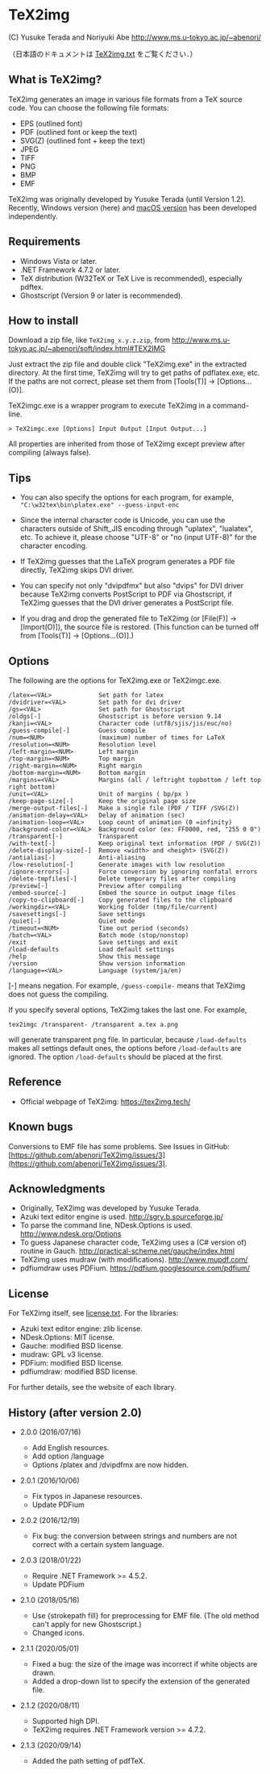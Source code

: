 # TeX2img

(C) Yusuke Terada and Noriyuki Abe http://www.ms.u-tokyo.ac.jp/~abenori/

（日本語のドキュメントは [TeX2img.txt](./TeX2img.txt) をご覧ください．）

## What is TeX2img?
TeX2img generates an image in various file formats from a TeX source code.
You can choose the following file formats:

* EPS (outlined font)
* PDF (outlined font or keep the text)
* SVG(Z) (outlined font + keep the text)
* JPEG
* TIFF
* PNG
* BMP
* EMF

TeX2img was originally developed by Yusuke Terada (until Version 1.2).
Recently, Windows version (here) and [macOS version](https://github.com/doraTeX/TeX2img) has been developed independently.

## Requirements
* Windows Vista or later.
* .NET Framework 4.7.2 or later.
* TeX distribution (W32TeX or TeX Live is recommended), especially pdftex.
* Ghostscript (Version 9 or later is recommended). 

## How to install
Download a zip file, like `TeX2img_x.y.z.zip`, from http://www.ms.u-tokyo.ac.jp/~abenori/soft/index.html#TEX2IMG

Just extract the zip file and double click "TeX2img.exe" in the extracted directory. At the first time, TeX2img will try to get paths of pdflatex.exe, etc. If the paths are not correct, please set them from [Tools(T)] -> [Options...(O)].

TeX2imgc.exe is a wrapper program to execute TeX2img in a command-line.

	> TeX2imgc.exe [Options] Input Output [Input Output...]

All properties are inherited from those of TeX2img except preview after compiling (always false).

## Tips
* You can also specify the options for each program, for example, `"C:\w32tex\bin\platex.exe" --guess-input-enc`

* Since the internal character code is Unicode, you can use the characters outside of Shift_JIS encoding through "uplatex", "lualatex", etc. To achieve it, please choose "UTF-8" or "no (input UTF-8)" for the character encoding.

* If TeX2img guesses that the LaTeX program generates a PDF file directly, TeX2img skips DVI driver.
* You can specify not only "dvipdfmx" but also "dvips" for DVI driver because TeX2img converts PostScript to PDF via Ghostscript, if TeX2img guesses that the DVI driver generates a PostScript file.

* If you drag and drop the generated file to TeX2img (or [File(F)] -> [Import(O)]), the source file is restored. (This function can be turned off from [Tools(T)] -> [Options...(O)].)

## Options
The following are the options for TeX2img.exe or TeX2imgc.exe.

	/latex=<VAL>             Set path for latex
	/dvidriver=<VAL>         Set path for dvi driver
	/gs=<VAL>                Set path for Ghostscript
	/oldgs[-]                Ghostscript is before version 9.14
	/kanji=<VAL>             Character code (utf8/sjis/jis/euc/no)
	/guess-compile[-]        Guess compile
	/num=<NUM>               (maximum) number of times for LaTeX
	/resolution=<NUM>        Resolution level
	/left-margin=<NUM>       Left margin
	/top-margin=<NUM>        Top margin
	/right-margin=<NUM>      Right margin
	/bottom-margin=<NUM>     Bottom margin
	/margins=<VAL>           Margins (all / leftright topbottom / left top right bottom)
	/unit=<VAL>              Unit of margins ( bp/px )
	/keep-page-size[-]       Keep the original page size
	/merge-output-files[-]   Make a single file (PDF / TIFF /SVG(Z))
	/animation-delay=<VAL>   Delay of animation (sec)
	/animation-loop=<VAL>    Loop count of animation (0 =infinity)
	/background-color=<VAL>  Background color (ex: FF0000, red, "255 0 0")
	/transparent[-]          Transparent
	/with-text[-]            Keep original text information (PDF / SVG(Z))
	/delete-display-size[-]  Remove <width> and <height> (SVG(Z))
	/antialias[-]            Anti-aliasing
	/low-resolution[-]       Generate images with low resolution
	/ignore-errors[-]        Force conversion by ignoring nonfatal errors
	/delete-tmpfiles[-]      Delete temporary files after compiling
	/preview[-]              Preview after compiling
	/embed-source[-]         Embed the source in output image files
	/copy-to-clipboard[-]    Copy generated files to the clipboard
	/workingdir=<VAL>        Working folder (tmp/file/current)
	/savesettings[-]         Save settings
	/quiet[-]                Quiet mode
	/timeout=<NUM>           Time out period (seconds)
	/batch=<VAL>             Batch mode (stop/nonstop)
	/exit                    Save settings and exit
	/load-defaults           Load default settings
	/help                    Show this message
	/version                 Show version information
	/language=<VAL>          Language (system/ja/en)

[-] means negation. For example, `/guess-compile-` means that TeX2img does not guess the compiling.

If you specify several options, TeX2img takes the last one. For example,

	tex2imgc /transparent- /transparent a.tex a.png

will generate transparent png file. In particular, because `/load-defaults` makes all settings default ones, the options before `/load-defaults` are ignored. The option `/load-defaults` should be placed at the first.

## Reference
* Official webpage of TeX2img: https://tex2img.tech/

## Known bugs
Conversions to EMF file has some problems. See Issues in GitHub: [https://github.com/abenori/TeX2img/issues/3](https://github.com/abenori/TeX2img/issues/3).

## Acknowledgments
* Originally, TeX2img was developed by Yusuke Terada.
* Azuki text editor engine is used.
http://sgry.b.sourceforge.jp/
* To parse the command line, NDesk.Options is used.
http://www.ndesk.org/Options
* To guess Japanese character code, TeX2img uses a (C# version of) routine in Gauch.
http://practical-scheme.net/gauche/index.html
* TeX2img uses mudraw (with modifications).
http://www.mupdf.com/
* pdfiumdraw uses PDFium.
https://pdfium.googlesource.com/pdfium/

## License
For TeX2img itself, see [license.txt](./license.txt). For the libraries:

* Azuki text editor engine: zlib license.
* NDesk.Options: MIT license.
* Gauche: modified BSD license.
* mudraw: GPL v3 license.
* PDFium: modified BSD license.
* pdfiumdraw: modified BSD license.

For further details, see the website of each library.

## History (after version 2.0)
* 2.0.0 (2016/07/16)
    - Add English resources.
    - Add option /language
    - Options /platex and /dvipdfmx are now hidden.

* 2.0.1 (2016/10/06)
    - Fix typos in Japanese resources.
    - Update PDFium

* 2.0.2 (2016/12/19)
    - Fix bug: the conversion between strings and numbers are not correct with a certain system language.

* 2.0.3 (2018/01/22)
    - Require .NET Framework >= 4.5.2.
    - Update PDFium

* 2.1.0 (2018/05/16)
    - Use {strokepath fill} for preprocessing for EMF file. (The old method can't apply for new Ghostscript.)
    - Changed icons.

* 2.1.1 (2020/05/01)
    - Fixed a bug: the size of the image was incorrect if white objects are drawn.
    - Added a drop-down list to specify the extension of the generated file.

* 2.1.2 (2020/08/11)
    - Supported high DPI.
    - TeX2img requires .NET Framework version >= 4.7.2.

* 2.1.3 (2020/09/14)
    - Added the path setting of pdfTeX.


